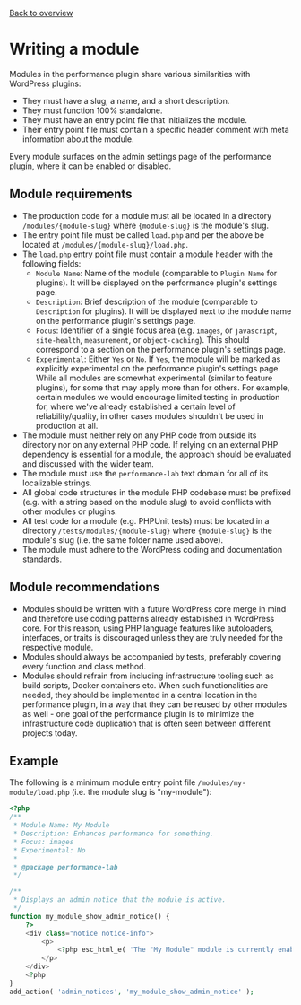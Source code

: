 [Back to overview](./README.md)

# Writing a module

Modules in the performance plugin share various similarities with WordPress plugins:

* They must have a slug, a name, and a short description.
* They must function 100% standalone.
* They must have an entry point file that initializes the module.
* Their entry point file must contain a specific header comment with meta information about the module.

Every module surfaces on the admin settings page of the performance plugin, where it can be enabled or disabled.

## Module requirements

* The production code for a module must all be located in a directory `/modules/{module-slug}` where `{module-slug}` is the module's slug.
* The entry point file must be called `load.php` and per the above be located at `/modules/{module-slug}/load.php`.
* The `load.php` entry point file must contain a module header with the following fields:
    * `Module Name`: Name of the module (comparable to `Plugin Name` for plugins). It will be displayed on the performance plugin's settings page.
    * `Description`: Brief description of the module (comparable to `Description` for plugins). It will be displayed next to the module name on the performance plugin's settings page.
    * `Focus`: Identifier of a single focus area (e.g. `images`, or `javascript`, `site-health`, `measurement`, or `object-caching`). This should correspond to a section on the performance plugin's settings page.
    * `Experimental`: Either `Yes` or `No`. If `Yes`, the module will be marked as explicitly experimental on the performance plugin's settings page. While all modules are somewhat experimental (similar to feature plugins), for some that may apply more than for others. For example, certain modules we would encourage limited testing in production for, where we've already established a certain level of reliability/quality, in other cases modules shouldn't be used in production at all.
* The module must neither rely on any PHP code from outside its directory nor on any external PHP code. If relying on an external PHP dependency is essential for a module, the approach should be evaluated and discussed with the wider team.
* The module must use the `performance-lab` text domain for all of its localizable strings.
* All global code structures in the module PHP codebase must be prefixed (e.g. with a string based on the module slug) to avoid conflicts with other modules or plugins.
* All test code for a module (e.g. PHPUnit tests) must be located in a directory `/tests/modules/{module-slug}` where `{module-slug}` is the module's slug (i.e. the same folder name used above).
* The module must adhere to the WordPress coding and documentation standards.

## Module recommendations

* Modules should be written with a future WordPress core merge in mind and therefore use coding patterns already established in WordPress core. For this reason, using PHP language features like autoloaders, interfaces, or traits is discouraged unless they are truly needed for the respective module.
* Modules should always be accompanied by tests, preferably covering every function and class method.
* Modules should refrain from including infrastructure tooling such as build scripts, Docker containers etc. When such functionalities are needed, they should be implemented in a central location in the performance plugin, in a way that they can be reused by other modules as well - one goal of the performance plugin is to minimize the infrastructure code duplication that is often seen between different projects today.

## Example

The following is a minimum module entry point file `/modules/my-module/load.php` (i.e. the module slug is "my-module"):

```php
<?php
/**
 * Module Name: My Module
 * Description: Enhances performance for something.
 * Focus: images
 * Experimental: No
 *
 * @package performance-lab
 */

/**
 * Displays an admin notice that the module is active.
 */
function my_module_show_admin_notice() {
    ?>
    <div class="notice notice-info">
        <p>
            <?php esc_html_e( 'The "My Module" module is currently enabled.', 'performance-lab' ); ?>
        </p>
    </div>
    <?php
}
add_action( 'admin_notices', 'my_module_show_admin_notice' );

```
